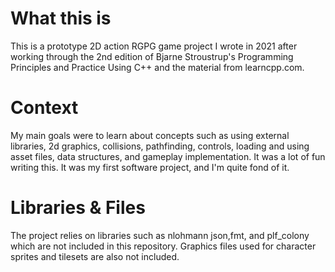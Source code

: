 # What this is
This is a prototype 2D action RGPG game project I wrote in 2021 after working through the 2nd edition of Bjarne Stroustrup's Programming Principles and Practice Using C++ and the material from learncpp.com. 

# Context
My main goals were to learn about concepts such as using external libraries, 2d graphics, collisions, pathfinding, controls, loading and using asset files, data structures, and gameplay implementation.
It was a lot of fun writing this. It was my first software project, and I'm quite fond of it.

# Libraries & Files
The project relies on libraries such as nlohmann json,fmt, and plf_colony which are not included in this repository.  Graphics files used for character sprites and tilesets are also not included.
